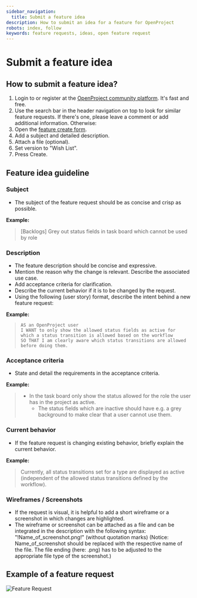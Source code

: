 ```yaml
---
sidebar_navigation:
  title: Submit a feature idea
description: How to submit an idea for a feature for OpenProject
robots: index, follow
keywords: feature requests, ideas, open feature request
---
```

# Submit a feature idea

## How to submit a feature idea?

1. Login to or register at the [OpenProject community platform](https://community.openproject.com/login). It's fast and free.
2. Use the search bar in the header navigation on top to look for similar feature requests. If there's one, please leave a comment or add additional information. Otherwise:
3. Open the [feature create form](https://community.openproject.com/projects/openproject/work_packages/create_new?type=6).
4. Add a subject and detailed description.
5. Attach a file (optional).
6. Set version to "Wish List".
7. Press Create.

## Feature idea guideline

### Subject

* The subject of the feature request should be as concise and crisp as possible.

**Example:**

> [Backlogs] Grey out status fields in task board which cannot be used by role

### Description

* The feature description should be concise and expressive.
* Mention the reason why the change is relevant. Describe the associated use case.
* Add acceptance criteria for clarification.
* Describe the current behavior if it is to be changed by the request.
* Using the following (user story) format, describe the intent behind a new feature request:

**Example:**

>     AS an OpenProject user
>     I WANT to only show the allowed status fields as active for which a status transition is allowed based on the workflow
>     SO THAT I am clearly aware which status transitions are allowed before doing them.

### Acceptance criteria

* State and detail the requirements in the acceptance criteria.

**Example:**

> * In the task board only show the status allowed for the role the user has in the project as active.
>   * The status fields which are inactive should have e.g. a grey background to make clear that a user cannot use them.

### Current behavior

* If the feature request is changing existing behavior, briefly explain the current behavior.

**Example:**

> Currently, all status transitions set for a type are displayed as active (independent of the allowed status transitions defined by the workflow).

### Wireframes / Screenshots

* If the request is visual, it is helpful to add a short wireframe or a screenshot in which changes are highlighted.
* The wireframe or screenshot can be attached as a file and can be integrated in the description with the following syntax: "!Name_of_screenshot.png!" (without quotation marks)
(Notice: Name_of_screenshot should be replaced with the respective name of the file. The file ending (here: .png) has to be adjusted to the appropriate file type of the screenshot.)

## Example of a feature request

![Feature Request](https://openproject.org/wp-content/uploads/2016/10/FeatureRequest.png "Feature Request")

